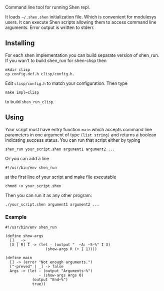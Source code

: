 Command line tool for running Shen repl.

  It loads `~/.shen.shen` initialization file. Which is convenient for
modulesys users. It can execute Shen scripts allowing them to access command
line arguments. Error output is written to stderr.

## Installing

  For each shen implementation you can build separate version of shen_run.
If you wan't to build shen_run for shen-clisp then

    mkdir clisp
    cp config.def.h clisp/config.h.
    
Edit `clisp/config.h` to match your configuration. Then type

    make impl=clisp

to build `shen_run_clisp`.

## Using

  Your script must have entry function `main` which accepts command line
parameters in one argument of type `(list string)` and returns a boolean
indicating success status. You can run that script either by typing

    shen_run your_script.shen argument1 argument2 ...

Or you can add a line 

    #!/usr/bin/env shen_run

at the first line of your script and make file executable

    chmod +x your_script.shen

Then you can run it as any other program:

    ./your_script.shen argument1 argument2 ...

### Example

    #!/usr/bin/env shen_run

    (define show-args
      [] _ -> _
      [X | R] I -> (let - (output "  ~A: ~S~%" I X)
                      (show-args R (+ I 1))))
    
    (define main
      [] -> (error "Not enough arguments.")
      ["-preved" | _] -> false
      Args -> (let - (output "Arguments~%")
                   - (show-args Args 0)
                (output "End~%")
                true))
